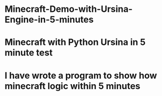 # Minecraft-Demo-with-Ursina-Engine-in-5-minutes
# Minecraft with Python Ursina in 5 minute test

# I have wrote a program to show how minecraft logic within 5 minutes
